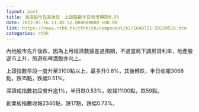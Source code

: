 ```yaml
---
layout: post
title: 滬深股市先高後低　上證指數半日收市轉跌0.5%
date: 2022-05-16 11:45:52.000000000 +08:00
link: https://news.rthk.hk/rthk/ch/component/k2/1648721-20220516.htm
categories: rthk
---
```


內地股市先升後跌，因為上月經濟數據差過預期，不過當局下調房貸利率，地產股逆市上升，旅遊和啤酒股亦向上。

上證指數早段一度升至3100點以上，最多升0.6%，其後轉跌，半日收報3068點，跌15點，跌幅0.51%。

深證成指數初段曾升逾1%，半日跌0.53%，收報11100點，跌59點。

創業板指數收報2340點，跌17點，跌幅0.73%。
